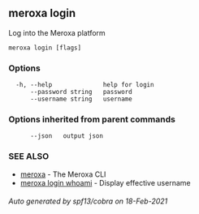 ## meroxa login

Log into the Meroxa platform

```
meroxa login [flags]
```

### Options

```
  -h, --help              help for login
      --password string   password
      --username string   username
```

### Options inherited from parent commands

```
      --json   output json
```

### SEE ALSO

* [meroxa](meroxa.md)	 - The Meroxa CLI
* [meroxa login whoami](meroxa_login_whoami.md)	 - Display effective username

###### Auto generated by spf13/cobra on 18-Feb-2021
